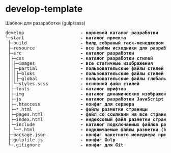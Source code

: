 # develop-template
Шаблон для разаработки (gulp/sass)
<pre>develop                     <b>- корневой каталог разработки</b>
└─start                     <b>- каталог проекта</b>
 ├─build                    <b>- билд собраный таск-менеджером</b>
 ├─resource                 <b>- все файлы исходники для разработки (.psd и пр.)</b>
 ├─src                      <b>- каталог разработки</b>
 │├─css                     <b>- каталог разработки стилей</b>
 ││├─images                 <b>- все статичные изображения</b>
 ││├─partial                <b>- пользовательские файлы стилей</b>
 │││├─bloks                 <b>- пользовательские файлы стилей блоков</b>
 │││├─global                <b>- пользовательские файлы глобальных стилей</b>
 ││└─styles.scss            <b>- основной файл стилей</b>
 │├─fonts                   <b>- каталог шрифтов</b>
 │├─img                     <b>- каталог динамических изображений</b>
 │├─js                      <b>- каталог разработки JavaScript</b>
 │├─.htaccess               <b>- конфиг для сервера</b>
 │├─*.html                  <b>- файлы разметки страницы</b>
 │├─pages.html              <b>- файл со ссылками на все страницы шаблона</b>
 │├─index.html              <b>- индексовый файл разметки страницы</b>
 │└─include                 <b>- каталог подключаемых файлов разметки</b>
 │ └─*.html                 <b>- подключаемые файлы разметки (header.html и пр.)</b>
 ├─package.json             <b>- конфиг пакетного менеджера npm</b>
 ├─gulpfile.js              <b>- конфиг Gulp</b>
 └─.gitignore               <b>- конфиг для Git</b>
</pre>
